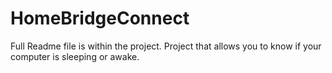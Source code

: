 # HomeBridgeConnect
Full Readme file is within the project.
Project that allows you to know if your computer is sleeping or awake.
